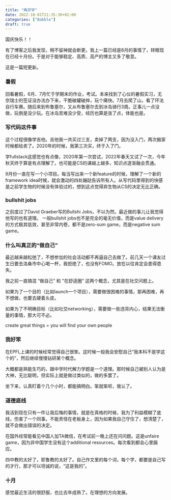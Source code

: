 ```yaml
---
title: "再开学"
date: 2022-10-01T21:35:30+02:00
categories: ["Babble"]
draft: true
---
```


国庆快乐！！

有了博客之后我发现，稍不留神就会断更。我上一篇已经是8月的事情了，转眼现在已经十月份。于是对于能够稳定、高质、高产的博主又多了敬意。

这是一篇短更新。

### 暑假
回看暑假，6月、7月忙于学期末的作业，考试。本来找到了心仪的暑假实习，无奈瑞士的签证没办法办下来，干脆破罐破摔，玩个痛快。7月去爬了山，看了环法自行车赛。随后来到布鲁塞尔，又从布鲁塞尔去到冰岛骑行3周。正事儿一点没做，玩倒是没少玩。在冰岛苦难没少受，经历也算是涨了点，体能也是。

### 写代码这件事
这个过程很像学吉他。吉他我一共买过三支，卖掉了两支，因为没入门，两次搬家时候都给卖了。2020年的时候，我第三次买，终于入了门。

学fullstack这感觉也有点像，2020年第一次尝试，2022年春天又试了一次，今年秋天终于算是有点理解了。也可能是CS的课越上越多，知识点逐渐融会贯通。

9月份一直在写一个小项目。每当写出来一个新feature的时候，理解了一个新的framework idea时候，就会激动的四处蹦跶告诉所有人。从写代码里得到的快感是之前学生物的时候没有体验过的，想到这点觉得弃生物从CS的决定无比正确。

### bullshit jobs
之前度过了David Graeber写的Bullshi Jobs，不以为然。最近做的事儿让我觉得他写的也有道理。
一般bullshit jobs也不是完全的毫无价值，而是value delivery的方式极其低效，甚至非常内卷，都不是zero-sum game，而是negative sum game。

### 什么叫真正的“做自己”
最近越来越松弛了，不想参加的社会活动都不再逼自己去做了。前几天一个课友过生日要去洛桑市中心喝一杯，我拒绝了，也没有FOMO。放在以往肯定会患得患失。

我之前一直搞混 “做自己” 和 "在舒适圈” 这两个概念，尤其是在社交问题上。

如果为了一个目的（比如launch一个项目），需要做很困难的事情，那再困难，再不想做，也要去硬着头皮。

如果为了不明确目标（比如社交networking），需要做一些违背内心，结果无法衡量的事情，那大可不必。

create great things = you will find your own people 

### 我好笨
在EPFL上课的时候经常觉得自己很笨。这时候一般我会安慰自己“我本科不是学这个的”，然后继续慢慢钻研某个概念。 

大概都是熟能生巧的，跟中学时代解力学题是一个道理。那时候自己被别人认为是大神，无比聪明，但实际上就是做过类似的，做的多罢了。

坐下来，认真盯着个几个小时，都能搞明白。笨就笨呗，我认了。

### 道德底线
我活到现在只有一件让我后悔的事情，就是在真格的时候，我为了利益模糊了底线，伤害了一个同事。不能责怪在老板身上，因为如果我自己守住了，想清楚了，就不会做出错误的决定。

在国外经常能看见中国人加TA微信，在考试前一晚上还在问问题。这是unfaire game，因为非中国学生没有这个additional resources。每次看到都会心里膈应。

四中教的太好了，耶鲁教的太好了。自己作文里的每个词，每个字，都要是自己写的才行，那才可以坦诚的说，“这是我的”。

### 十月
感觉最近生活的很舒服，也比去年成熟了。在理想的方向发展。
